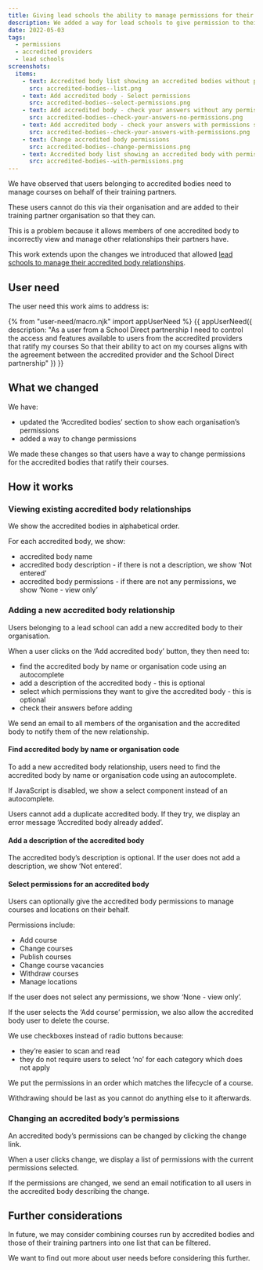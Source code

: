 ```yaml
---
title: Giving lead schools the ability to manage permissions for their accredited bodies
description: We added a way for lead schools to give permission to their accredited bodies to manage courses and locations on their behalf
date: 2022-05-03
tags:
  - permissions
  - accredited providers
  - lead schools
screenshots:
  items:
    - text: Accredited body list showing an accredited bodies without permissions
      src: accredited-bodies--list.png
    - text: Add accredited body - Select permissions
      src: accredited-bodies--select-permissions.png
    - text: Add accredited body - check your answers without any permissions selected
      src: accredited-bodies--check-your-answers-no-permissions.png
    - text: Add accredited body - check your answers with permissions selected
      src: accredited-bodies--check-your-answers-with-permissions.png
    - text: Change accredited body permissions
      src: accredited-bodies--change-permissions.png
    - text: Accredited body list showing an accredited body with permissions
      src: accredited-bodies--with-permissions.png
---
```


We have observed that users belonging to accredited bodies need to manage courses on behalf of their training partners.

These users cannot do this via their organisation and are added to their training partner organisation so that they can.

This is a problem because it allows members of one accredited body to incorrectly view and manage other relationships their partners have.

This work extends upon the changes we introduced that allowed [lead schools to manage their accredited body relationships](/publish-teacher-training-courses/managing-accredited-bodies-if-youre-a-lead-school/).

## User need

The user need this work aims to address is:

{% from "user-need/macro.njk" import appUserNeed %}
{{ appUserNeed({
  description: "As a user from a School Direct partnership
  I need to control the access and features available to users from the accredited providers that ratify my courses
  So that their ability to act on my courses aligns with the agreement between the accredited provider and the School Direct partnership"
}) }}

## What we changed

We have:

- updated the ‘Accredited bodies’ section to show each organisation’s permissions
- added a way to change permissions

We made these changes so that users have a way to change permissions for the accredited bodies that ratify their courses.

## How it works

### Viewing existing accredited body relationships

We show the accredited bodies in alphabetical order.

For each accredited body, we show:

- accredited body name
- accredited body description - if there is not a description, we show ‘Not entered’
- accredited body permissions - if there are not any permissions, we show ‘None - view only’

### Adding a new accredited body relationship

Users belonging to a lead school can add a new accredited body to their organisation.

When a user clicks on the ‘Add accredited body’ button, they then need to:

- find the accredited body by name or organisation code using an autocomplete
- add a description of the accredited body - this is optional
- select which permissions they want to give the accredited body - this is optional
- check their answers before adding

We send an email to all members of the organisation and the accredited body to notify them of the new relationship.

#### Find accredited body by name or organisation code

To add a new accredited body relationship, users need to find the accredited body by name or organisation code using an autocomplete.

If JavaScript is disabled, we show a select component instead of an autocomplete.

Users cannot add a duplicate accredited body. If they try, we display an error message ‘Accredited body already added’.

#### Add a description of the accredited body

The accredited body’s description is optional. If the user does not add a description, we show ‘Not entered’.

#### Select permissions for an accredited body

Users can optionally give the accredited body permissions to manage courses and locations on their behalf.

Permissions include:

- Add course
- Change courses
- Publish courses
- Change course vacancies
- Withdraw courses
- Manage locations

If the user does not select any permissions, we show ‘None - view only’.

If the user selects the ‘Add course’ permission, we also allow the accredited body user to delete the course.

We use checkboxes instead of radio buttons because:

- they’re easier to scan and read
- they do not require users to select ‘no’ for each category which does not apply

We put the permissions in an order which matches the lifecycle of a course.

Withdrawing should be last as you cannot do anything else to it afterwards.

### Changing an accredited body’s permissions

An accredited body’s permissions can be changed by clicking the change link.

When a user clicks change, we display a list of permissions with the current permissions selected.

If the permissions are changed, we send an email notification to all users in the accredited body describing the change.

## Further considerations

In future, we may consider combining courses run by accredited bodies and those of their training partners into one list that can be filtered.

We want to find out more about user needs before considering this further.
